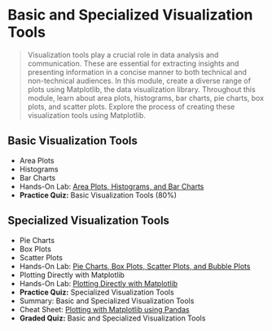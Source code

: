 # Basic and Specialized Visualization Tools
> Visualization tools play a crucial role in data analysis and communication. These are essential for extracting insights and presenting information in a concise manner to both technical and non-technical audiences. In this module, create a diverse range of plots using Matplotlib, the data visualization library. Throughout this module, learn about area plots, histograms, bar charts, pie charts, box plots, and scatter plots. Explore the process of creating these visualization tools using Matplotlib.
## Basic Visualization Tools
- Area Plots
- Histograms
- Bar Charts
- Hands-On Lab: [Area Plots, Histograms, and Bar Charts](https://github.com/KailaniBailey/IBM-Data-Science-Professional-Certificate/blob/main/08.%20Data%20Visualization%20with%20Python/Week%202%3A%20Basic%20and%20Specialized%20Visualization%20Tools/DV0101EN-Exercise-Area-Plots-Histograms-and-Bar-Charts_.ipynb)
- **Practice Quiz:** Basic Visualization Tools (80%)
## Specialized Visualization Tools
- Pie Charts
- Box Plots
- Scatter Plots
- Hands-On Lab: [Pie Charts, Box Plots, Scatter Plots, and Bubble Plots](https://github.com/KailaniBailey/IBM-Data-Science-Professional-Certificate/blob/main/08.%20Data%20Visualization%20with%20Python/Week%202%3A%20Basic%20and%20Specialized%20Visualization%20Tools/DV0101EN-Exercise-Pie-Charts-Box-Plots-Scatter-Plots-and-Bubble-Plots.ipynb)
- Plotting Directly with Matplotlib
- Hands-On Lab: [Plotting Directly with Matplotlib](https://github.com/KailaniBailey/IBM-Data-Science-Professional-Certificate/blob/main/08.%20Data%20Visualization%20with%20Python/Week%202%3A%20Basic%20and%20Specialized%20Visualization%20Tools/DV0101EN-Exercise-Plotting-directly-with-Matplotlib.jupyterlite.ipynb)
- **Practice Quiz:** Specialized Visualization Tools
- Summary: Basic and Specialized Visualization Tools
- Cheat Sheet: [Plotting with Matplotlib using Pandas](https://github.com/KailaniBailey/IBM-Data-Science-Professional-Certificate/blob/main/08.%20Data%20Visualization%20with%20Python/Week%202%3A%20Basic%20and%20Specialized%20Visualization%20Tools/Cheat-Sheet-Plotting-with-Matplotlib-Using-Pandas.pdf)
- **Graded Quiz:** Basic and Specialized Visualization Tools
